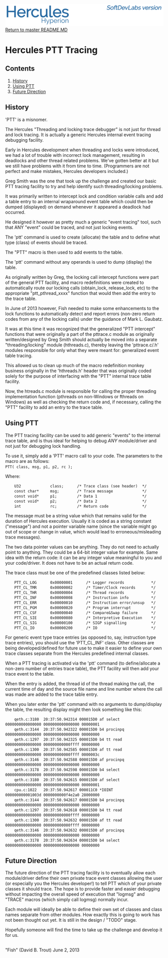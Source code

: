 ![test image](images/image_header_herculeshyperionSDL.png)
[Return to master README.MD](/README.md)

# Hercules PTT Tracing
## Contents
1. [History](#History)
2. [Using PTT](#Using-PTT)
3. [Future Direction](#Future-Direction)

## History
'PTT' is a misnomer.

The Hercules "Threading and locking trace debugger" is not just for thread and lock tracing.  It is actually a generic Hercules internal event tracing debugging facility.

Early in Hercules development when threading and locks were introduced, we had a lot of trouble with incorrect lock management, resulting in deadlocks and other thread related problems.  We've gotten better at it but we still have problems with it from time to time.  (Programmers are not perfect and make mistakes, Hercules developers included.)

Greg Smith was the one that took up the challenge and created our basic PTT tracing facility to try and help identify such threading/locking problems.

It was primarily written to intercept lock and condition variable calls and add a table entry to an internal wraparound event table which could then be dumped (displayed) on demand whenever it appeared a deadlock had occurred.

He designed it however as pretty much a generic "event tracing" tool, such that ANY "event" could be traced, and not just locking events.

The 'ptt' command is used to create (allocate) the table and to define what type (class) of events should be traced.

The "PTT" macro is then used to add events to the table.

The 'ptt' command without any operands is used to dump (display) the table.

As originally written by Greg, the locking call intercept functions were part of the general PTT facility, and macro redefinitions were created to automatically route our locking calls (obtain_lock, release_lock, etc) to the appropriate "ptt_pthread_xxxx" function that would then add the entry to the trace table.

In June of 2013 however, Fish needed to make some enhancements to the lock functions to automatically detect and report errors (non-zero return codes from any of the locking calls) under the guidance of Mark L. Gaubatz.

It was at this time it was recognized that the generalized "PTT intercept" functions that were originally a part of the pttrace.c module as originally written/designed by Greg Smith should actually be moved into a separate "threading/locking" module (hthreads.c), thereby leaving the 'pttrace.c/.h' modules responsible for only what they were meant for: generalized event table tracing.

This allowed us to clean up much of the macro redefinition monkey business originally in the 'hthreads.h' header that was originally coded solely for the purpose of interfacing with the "PTT" internal trace table facility.

Now, the htreads.c module is responsible for calling the proper threading implementation function (pthreads on non-Windows or fthreads on Windows) as well as checking the return code and, if necessary, calling the "PTT" facility to add an entry to the trace table.

## Using PTT
The PTT tracing facility can be used to add generic "events" to the internal trace table, and is thus ideal for helping to debug *ANY* module/driver and not just for debugging lock handling.

To use it, simply add a 'PTT' macro call to your code.  The parameters to the macro are as follows:  
              `PTT( class, msg, p1, p2, rc );`  

Where:  
```
    U32             class;      /* Trace class (see header)  */
    const char*     msg;        /* Trace message             */
    const void*     p1;         /* Data 1                    */
    const void*     p2;         /* Data 2                    */
    int             rc;         /* Return code               */
```

The message must be a string value which that remains valid for the duration of Hercules execution.  Usually it is coded as a string constant ("message") and not a pointer variable name (since the variable might go out of scope or change in value, which would lead to erroneous/misleading trace messages).

The two data pointer values can be anything.  They do not need to actually point to anything.  They could be a 64-bit integer value for example.  Same idea with the return code: it can be any integer value meaningful to you and your code/driver.  It does not have to be an actual return code.

The trace class must be one of the predefined classes listed below:
```
    PTT_CL_LOG      0x00000001      /* Logger records            */
    PTT_CL_TMR      0x00000002      /* Timer/Clock records       */
    PTT_CL_THR      0x00000004      /* Thread records            */
    PTT_CL_INF      0x00000008      /* Instruction info          */
    PTT_CL_ERR      0x00000010      /* Instruction error/unsup   */
    PTT_CL_PGM      0x00000020      /* Program interrupt         */
    PTT_CL_CSF      0x00000040      /* Compare&Swap failure      */
    PTT_CL_SIE      0x00000080      /* Interpretive Execution    */
    PTT_CL_SIG      0x00000100      /* SIGP signalling           */
    PTT_CL_IO       0x00000200      /* IO                        */
```

For generic event type trace entries (as opposed to, say, instruction type trace entries), you should use the 'PTT_CL_INF' class.  Other classes are being developed/defined for future use to make it easier to define your own trace classes separate from the Hercules predefined internal classes.

When a PTT tracing is activated via the 'ptt' command (to define/allocate a non-zero number of entries trace table), the PTT facility will then add your trace event to the table.

When the entry is added, the thread id of the thread making the call, the current time of day and the source file name and line number where the call was made are added to the trace table entry.

When you later enter the 'ptt' command with no arguments to dump/display the table, the resulting display might then look something like this:
```
    qeth.c:3180  20:37:50.942314 000015D0 af select    0000000000000000 0000000000000000 00000001
    qeth.c:3144  20:37:50.942322 000015D0 b4 procinpq  0000000000000000 0000000000000000 00000000
    qeth.c:1297  20:37:50.942325 000015D0 b4 tt read   0000000000000000 000000000000ffff 00000000
    qeth.c:1300  20:37:50.942585 000015D0 af tt read   0000000000000000 000000000000ffff 0000003c
    qeth.c:3146  20:37:50.942588 000015D0 af procinpq  0000000000000000 0000000000000000 00000000
    qeth.c:3178  20:37:50.942598 000015D0 b4 select    0000000000000000 0000000000000000 00000000
    qeth.c:3180  20:37:50.942615 000015D0 af select    0000000000000000 0000000000000000 00000001
    cpu.c:1022   20:37:50.942617 000011C0 *IOINT       000000000001003d 0000000000f4e2a0 28000000
    qeth.c:3144  20:37:50.942617 000015D0 b4 procinpq  0000000000000000 0000000000000000 00000000
    qeth.c:1297  20:37:50.942618 000015D0 b4 tt read   0000000000000000 000000000000ffff 00000000
    qeth.c:1300  20:37:50.942632 000015D0 af tt read   0000000000000000 000000000000ffff 00000000
    qeth.c:3146  20:37:50.942632 000015D0 af procinpq  0000000000000000 0000000000000000 00000000
    qeth.c:3178  20:37:50.942634 000015D0 b4 select    0000000000000000 0000000000000000 00000000
```


## Future Direction
The future direction of the PTT tracing facility is to eventually allow each module/driver define their own private trace event classes allowing the user (or especially you the Hercules developer!) to tell PTT which of your private classes it should trace.  The hope is to provide faster and easier debugging without impacting the overall speed of execution that "logmsg" and "TRACE" macros (which simply call logmsg) normally incur.

Each module will ideally be able to define their own set of classes and class names separate from other modules.  How exactly this is going to work has not been thought out yet.  It is still in the design / "TODO" stage.

Hopefully someone will find the time to take up the challenge and develop it for us.

##
"Fish" (David B. Trout)
   June 2, 2013
